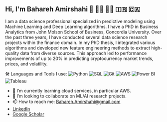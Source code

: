 ## Hi, I'm Bahareh Amirshahi 👋 👩‍💻 👩‍🎓 🇮🇷 🇨🇦

I am a data science professional specialized in predictive modeling using Machine Learning and Deep Learning algorithms. I have a PhD in Business Analytics from John Molson School of Business, Concordia University. Over the past three years, I have conducted several data science research projects within the finance domain. In my PhD thesis, I integrated various algorithms and developed new feature engineering methods to extract high-quality data from diverse sources. This approach led to performance improvements of up to 20% in predicting cryptocurrency market trends, prices, and volatility.

🛠️ Languages and Tools I use:
![Python](https://img.shields.io/badge/Python-3776AB?style=for-the-badge&logo=python&logoColor=white)
![SQL](https://img.shields.io/badge/SQL-00000F?style=for-the-badge&logo=sql&logoColor=white)
![Git](https://img.shields.io/badge/Git-F05032?style=for-the-badge&logo=git&logoColor=white)
![AWS](https://img.shields.io/badge/AWS-232F3E?style=for-the-badge&logo=amazon-aws&logoColor=white)
![Power BI](https://img.shields.io/badge/PowerBI-F2C811?style=for-the-badge&logo=powerbi&logoColor=black)
![Tableau](https://img.shields.io/badge/Tableau-E97627?style=for-the-badge&logo=tableau&logoColor=white)


- 🌱 I’m currently learning cloud services, in particular AWS.
- 👯 I’m looking to collaborate on ML/AI research projects.
- 📫 How to reach me: Bahareh.Amirshahi@gmail.com
- [LinkedIn](https://www.linkedin.com/in/bahareh-amirshahi/) 
- [Google Scholar](https://scholar.google.com/citations?user=iaHNBysAAAAJ&hl=en&oi=ao)
